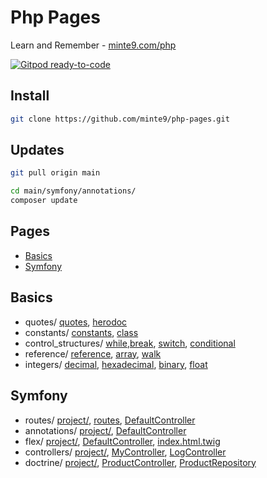 # Php Pages

Learn and Remember - [minte9.com/php](https://www.minte9.com/php)

[![Gitpod ready-to-code](https://img.shields.io/badge/Gitpod-ready--to--code-blue?logo=gitpod)](https://gitpod.io/#https://github.com/minte9/php-pages)

## Install

~~~sh
git clone https://github.com/minte9/php-pages.git
~~~

## Updates

~~~sh
git pull origin main

cd main/symfony/annotations/
composer update
~~~

## Pages

- [Basics](#basics)
- [Symfony](#symfony) 

## Basics
  * quotes/ [quotes](./main/basics/quotes/quotes.php), [herodoc](./main/basics/quotes/herodoc.php)
  * constants/ [constants](./main/basics/constants/constants.php), [class](./main/basics/constants/class.php)
  * control_structures/ [while](./main/basics/control_structures/while.php),[break](./main/basics/control_structures/break.php), [switch](./main/basics/control_structures/switch.php), [conditional](./main/basics/control_structures/conditional.php)
  * reference/ [reference](./main/basics/reference/reference.php), [array](./main/basics/reference/array.php), [walk](./main/basics/reference/walk.php)
  * integers/ [decimal](./main/basics/integers/decimal.php), [hexadecimal](./main/basics/integers/hexadecimal.php), [binary](./main/basics/integers/binary.php), [float](./main/basics/integers/float.php)

## Symfony
  * routes/ [project/](./main/symfony/routes), [routes](./main/symfony/routes/config/routes.yaml), [DefaultController](./main/symfony/routes/src/Controller/DefaultController.php)
  * annotations/ [project/](./main/symfony/annotations), [DefaultController](./main/symfony/annotations/src/Controller/DefaultController.php)
  * flex/ [project/](./main/symfony/flex), [DefaultController](./main/symfony/flex/src/Controller/DefaultController.php), [index.html.twig](./main/symfony/flex/templates/default/index.html.twig)
  * controllers/ [project/](./main/symfony/controllers), [MyController](./main/symfony/controllers/src/Controller/MyController.php), [LogController](./main/symfony/controllers/src/Controller/LogController.php)
  * doctrine/ [project/](./main/symfony/doctrine), [ProductController](./main/symfony/doctrine/src/Controller/ProductController.php), [ProductRepository](./main/symfony/doctrine/src/Repository/ProductRepository.php)
